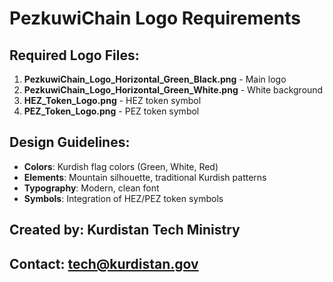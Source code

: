 # PezkuwiChain Logo Requirements

## Required Logo Files:

1. **PezkuwiChain_Logo_Horizontal_Green_Black.png** - Main logo
2. **PezkuwiChain_Logo_Horizontal_Green_White.png** - White background
3. **HEZ_Token_Logo.png** - HEZ token symbol
4. **PEZ_Token_Logo.png** - PEZ token symbol

## Design Guidelines:

- **Colors**: Kurdish flag colors (Green, White, Red)
- **Elements**: Mountain silhouette, traditional Kurdish patterns
- **Typography**: Modern, clean font
- **Symbols**: Integration of HEZ/PEZ token symbols

## Created by: Kurdistan Tech Ministry
## Contact: tech@kurdistan.gov
